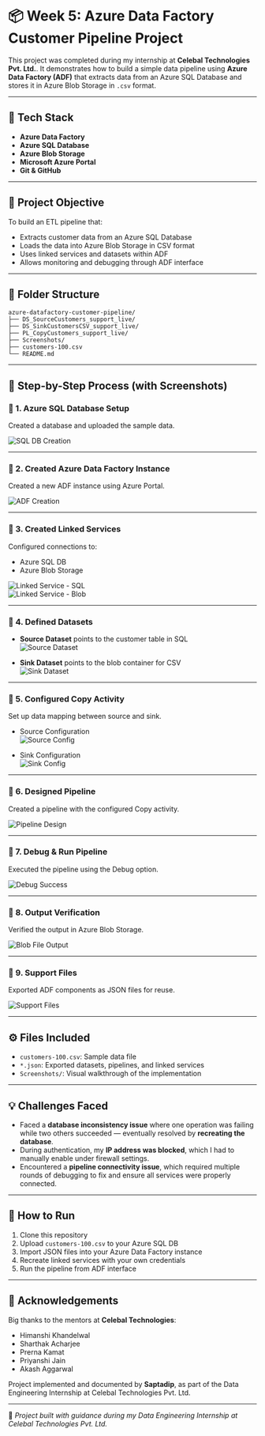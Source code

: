# 📦 Week 5: Azure Data Factory Customer Pipeline Project

This project was completed during my internship at **Celebal Technologies Pvt. Ltd.**. It demonstrates how to build a simple data pipeline using **Azure Data Factory (ADF)** that extracts data from an Azure SQL Database and stores it in Azure Blob Storage in `.csv` format.

---

## 🧰 Tech Stack

- **Azure Data Factory**
- **Azure SQL Database**
- **Azure Blob Storage**
- **Microsoft Azure Portal**
- **Git & GitHub**

---

## 🎯 Project Objective

To build an ETL pipeline that:
- Extracts customer data from an Azure SQL Database
- Loads the data into Azure Blob Storage in CSV format
- Uses linked services and datasets within ADF
- Allows monitoring and debugging through ADF interface

---

## 📁 Folder Structure

```
azure-datafactory-customer-pipeline/
├── DS_SourceCustomers_support_live/
├── DS_SinkCustomersCSV_support_live/
├── PL_CopyCustomers_support_live/
├── Screenshots/
├── customers-100.csv
└── README.md
```

---

## 🧱 Step-by-Step Process (with Screenshots)

### 🔹 1. Azure SQL Database Setup

Created a database and uploaded the sample data.

![SQL DB Creation](Screenshots/sql-db-creation.png)

---

### 🔹 2. Created Azure Data Factory Instance

Created a new ADF instance using Azure Portal.

![ADF Creation](Screenshots/adf-creation.png)

---

### 🔹 3. Created Linked Services

Configured connections to:
- Azure SQL DB
- Azure Blob Storage

![Linked Service - SQL](Screenshots/linked-service_1.png)  
![Linked Service - Blob](Screenshots/linked-service_2.png)

---

### 🔹 4. Defined Datasets

- **Source Dataset** points to the customer table in SQL  
  ![Source Dataset](Screenshots/source-dataset.png)

- **Sink Dataset** points to the blob container for CSV  
  ![Sink Dataset](Screenshots/sink-dataset.png)

---

### 🔹 5. Configured Copy Activity

Set up data mapping between source and sink.

- Source Configuration  
  ![Source Config](Screenshots/copy-activity-config_source.png)

- Sink Configuration  
  ![Sink Config](Screenshots/copy-activity-config_sink.png)

---

### 🔹 6. Designed Pipeline

Created a pipeline with the configured Copy activity.

![Pipeline Design](Screenshots/pipeline-design.png)

---

### 🔹 7. Debug & Run Pipeline

Executed the pipeline using the Debug option.

![Debug Success](Screenshots/debug-success.png)

---

### 🔹 8. Output Verification

Verified the output in Azure Blob Storage.

![Blob File Output](Screenshots/blob-storage-file.png)

---

### 🔹 9. Support Files

Exported ADF components as JSON files for reuse.

![Support Files](Screenshots/support-files.png)

---

## ⚙️ Files Included

- `customers-100.csv`: Sample data file
- `*.json`: Exported datasets, pipelines, and linked services
- `Screenshots/`: Visual walkthrough of the implementation

---

## 💡 Challenges Faced

- Faced a **database inconsistency issue** where one operation was failing while two others succeeded — eventually resolved by **recreating the database**.
- During authentication, my **IP address was blocked**, which I had to manually enable under firewall settings.
- Encountered a **pipeline connectivity issue**, which required multiple rounds of debugging to fix and ensure all services were properly connected.

---

## 🚀 How to Run

1. Clone this repository
2. Upload `customers-100.csv` to your Azure SQL DB
3. Import JSON files into your Azure Data Factory instance
4. Recreate linked services with your own credentials
5. Run the pipeline from ADF interface

---

## 🙌 Acknowledgements

Big thanks to the mentors at **Celebal Technologies**:
- Himanshi Khandelwal
- Sharthak Acharjee
- Prerna Kamat
- Priyanshi Jain
- Akash Aggarwal

Project implemented and documented by **Saptadip**, as part of the Data Engineering Internship at Celebal Technologies Pvt. Ltd.

---

📌 *Project built with guidance during my Data Engineering Internship at Celebal Technologies Pvt. Ltd.*
